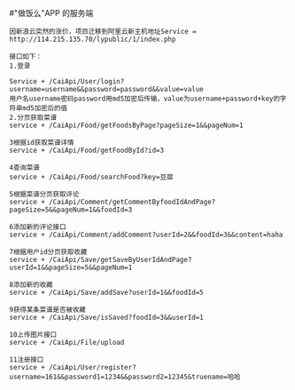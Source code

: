 #"做饭么"APP 的服务端


	因新浪云突然的涨价，项目迁移到阿里云新主机地址Service = http://114.215.135.70/lypublic/1/index.php
	
	接口如下：
	1.登录
	
	Service + /CaiApi/User/login?username=username&&password=password&&value=value
	用户名username密码password用md5加密后传输，value为username+password+key的字符串md5加密后的值
	2.分页获取菜谱
	service + /CaiApi/Food/getFoodsByPage?pageSize=1&&pageNum=1

	3根据id获取菜谱详情
	service + /CaiApi/Food/getFoodById?id=3

	4查询菜谱
	service + /CaiApi/Food/searchFood?key=豆腐

	5根据菜谱分页获取评论
	service + /CaiApi/Comment/getCommentByfoodIdAndPage?pageSize=5&&pageNum=1&&foodId=3

	6添加新的评论接口
	service + /CaiApi/Comment/addComment?userId=2&&foodId=3&&content=haha

	7根据用户id分页获取收藏
	service + /CaiApi/Save/getSaveByUserIdAndPage?userId=1&&pageSize=5&&pageNum=1
	
	8添加新的收藏
	service + /CaiApi/Save/addSave?userId=1&&foodId=5

	9获得某条菜谱是否被收藏
	service + /CaiApi/Save/isSaved?foodId=3&&userId=1

	10上传图片接口
	service + /CaiApi/File/upload

	11注册接口
	service + /CaiApi/User/register?username=161&&password1=1234&&password2=12345&truename=哈哈